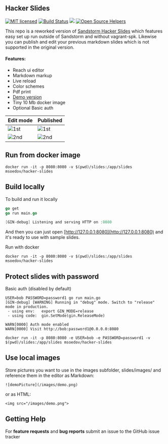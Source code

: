 ## Hacker Slides

[![MIT licensed](https://img.shields.io/badge/license-MIT-blue.svg)](https://github.com/msoedov/hacker-slides/blob/master/LICENSE)
[![Build Status](https://travis-ci.org/msoedov/hacker-slides.svg?branch=master)](https://travis-ci.org/msoedov/hacker-slides)
[![](https://images.microbadger.com/badges/image/msoedov/hacker-slides:latest.svg)](https://microbadger.com/images/msoedov/hacker-slides "Hacker slides image")
[![Open Source Helpers](https://www.codetriage.com/msoedov/hacker-slides/badges/users.svg)](https://www.codetriage.com/msoedov/hacker-slides)

This repo is a reworked version of [Sandstorm Hacker Slides](https://github.com/jacksingleton/hacker-slides) which features easy set up run outside of Sandstorm and without vagrant-spk. Likewise you can publish and edit your previous markdown slides which is not supported in the original version.


#### Features:

- Reach ui editor
- Markdown markup
- Live reload
- Color schemes
- Pdf print
- [Demo version](https://murmuring-sierra-54081.herokuapp.com)
- Tiny 10 Mb docker image
- Optional Basic auth


| Edit mode | Published  |
| --- | --- |
| ![1st](https://sc-cdn.scaleengine.net/i/520e2f4a8ca107b0263936507120027e.png) | ![1st](https://sc-cdn.scaleengine.net/i/7ae0d31a40b0b9e7acc3f131754874cf.png) |
|![2nd](https://sc-cdn.scaleengine.net/i/5acba66070e24f76bc7f20224adc611e.png) | ![2nd](https://sc-cdn.scaleengine.net/i/fee3e1374cb13b1d8c292becb7f514ae.png) |


Run from docker image
-----
```shell
docker run -it -p 8080:8080 -v $(pwd)/slides:/app/slides msoedov/hacker-slides
```

Build locally
----
To build and run it locally
```go
go get
go run main.go

[GIN-debug] Listening and serving HTTP on :8080
```

And then you can just open [http://127.0.0.1:8080](http://127.0.0.1:8080) and it's ready to use with sample slides.

Run with docker

```shell
docker run -it -p 8080:8080 -v $(pwd)/slides:/app/slides msoedov/hacker-slides
```

Protect slides with password
----
Basic auth (disabled by default)
```shell
USER=bob PASSWORD=password1 go run main.go
[GIN-debug] [WARNING] Running in "debug" mode. Switch to "release" mode in production.
 - using env:	export GIN_MODE=release
 - using code:	gin.SetMode(gin.ReleaseMode)

WARN[0000] Auth mode enabled
WARN[0000] Visit http://bob:password1@0.0.0.0:8080
```

```shell
docker run -it -p 8080:8080 -e USER=bob -e PASSWORD=password1 -v $(pwd)/slides:/app/slides msoedov/hacker-slides
```

Use local images
----
Store pictures you want to use in the images subfolder, slides/images/ and reference them in the editor as Markdown:
```
![demoPicture](/images/demo.png)
```
or as HTML:
```
<img src="/images/demo.png">
```

Getting Help
------------

For **feature requests** and **bug reports**  submit an issue
to the GitHub issue tracker
